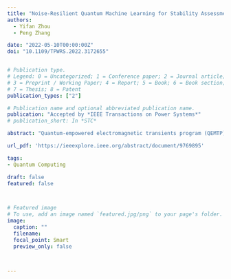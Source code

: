 ```yaml
---
title: "Noise-Resilient Quantum Machine Learning for Stability Assessment of Power Systems"
authors:
  - Yifan Zhou
  - Peng Zhang

date: "2022-05-10T00:00:00Z"
doi: "10.1109/TPWRS.2022.3172655"


# Publication type.
# Legend: 0 = Uncategorized; 1 = Conference paper; 2 = Journal article;
# 3 = Preprint / Working Paper; 4 = Report; 5 = Book; 6 = Book section;
# 7 = Thesis; 8 = Patent
publication_types: ["2"]

# Publication name and optional abbreviated publication name.
publication: "Accepted by *IEEE Transactions on Power Systems*"
# publication_short: In *STC*

abstract: "Quantum-empowered electromagnetic transients program (QEMTP) is a promising paradigm for tackling EMTP's computational burdens. Nevertheless, no existing studies truly achieve a practical and scalable QEMTP operable on today's noisy-intermediate-scale quantum (NISQ) computers. The strong reliance on noise-free and fault-tolerant quantum devices--which appears to be decades away--hinder practical applications of current QEMTP methods. This paper devises a NISQ-QEMTP methodology which for the first time transitions the QEMTP operations from ideal, noise-free quantum simulators to real, noisy quantum computers. The main contributions lie in: (1) a shallow-depth QEMTP quantum circuit for mitigating noises on NISQ quantum devices; (2) practical QEMTP linear solvers incorporating executable quantum state preparation and measurements for nodal voltage computations; (3) a noise-resilient QEMTP algorithm leveraging quantum resources logarithmically scaled with power system dimension; (4) a quantum shifted frequency analysis (QSFA) for accelerating QEMTP by exploiting dynamic phasor simulations with larger time steps; (5) a systematical analysis on QEMTPs performance under various noisy quantum environments. Extensive experiments systematically verify the accuracy, efficacy, universality and noise-resilience of QEMTP on both noise-free simulators and IBM real quantum computers."

url_pdf: 'https://ieeexplore.ieee.org/abstract/document/9769895'

tags:
- Quantum Computing

draft: false
featured: false



# Featured image
# To use, add an image named `featured.jpg/png` to your page's folder. 
image:
  caption: ""
  filename: 
  focal_point: Smart
  preview_only: false



---
```


